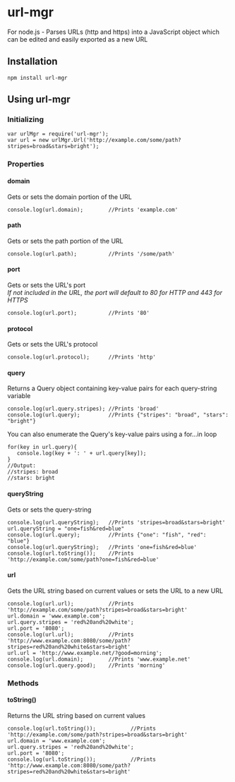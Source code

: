 # url-mgr
For node.js - Parses URLs (http and https) into a JavaScript object which can be edited and easily exported as a new URL

## Installation
```
npm install url-mgr
```

## Using url-mgr
### Initializing
```
var urlMgr = require('url-mgr');
var url = new urlMgr.Url('http://example.com/some/path?stripes=broad&stars=bright');
```

### Properties
#### domain
Gets or sets the domain portion of the URL
```
console.log(url.domain);        //Prints 'example.com'
```

#### path
Gets or sets the path portion of the URL
```
console.log(url.path);          //Prints '/some/path'
```

#### port
Gets or sets the URL's port  
*If not included in the URL, the port will default to 80 for HTTP and 443 for HTTPS*
```
console.log(url.port);          //Prints '80'
```

#### protocol
Gets or sets the URL's protocol
```
console.log(url.protocol);      //Prints 'http'
```

#### query
Returns a Query object containing key-value pairs for each query-string variable
```
console.log(url.query.stripes); //Prints 'broad'
console.log(url.query);         //Prints {"stripes": "broad", "stars": "bright"}
```
You can also enumerate the Query's key-value pairs using a for...in loop
```
for(key in url.query){
   console.log(key + ': ' + url.query[key]);
}
//Output:
//stripes: broad
//stars: bright
```

#### queryString
Gets or sets the query-string
```
console.log(url.queryString);   //Prints 'stripes=broad&stars=bright'
url.queryString = "one=fish&red=blue"
console.log(url.query);         //Prints {"one": "fish", "red": "blue"}
console.log(url.queryString);   //Prints 'one=fish&red=blue'
console.log(url.toString());    //Prints 'http://example.com/some/path?one=fish&red=blue'
```

#### url
Gets the URL string based on current values or sets the URL to a new URL
```
console.log(url.url);           //Prints 'http://example.com/some/path?stripes=broad&stars=bright'
url.domain = 'www.example.com';
url.query.stripes = 'red%20and%20white';
url.port = '8080';
console.log(url.url);           //Prints 'http://www.example.com:8080/some/path?stripes=red%20and%20white&stars=bright'
url.url = 'http://www.example.net/?good=morning';
console.log(url.domain);        //Prints 'www.example.net'
console.log(url.query.good);    //Prints 'morning'
```

### Methods
#### toString()
Returns the URL string based on current values  
```
console.log(url.toString());           //Prints 'http://example.com/some/path?stripes=broad&stars=bright'
url.domain = 'www.example.com';
url.query.stripes = 'red%20and%20white';
url.port = '8080';
console.log(url.toString());           //Prints 'http://www.example.com:8080/some/path?stripes=red%20and%20white&stars=bright'
```